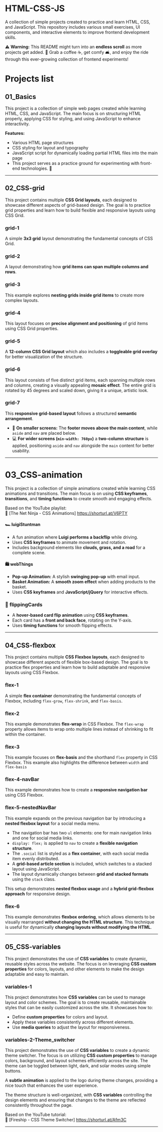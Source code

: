# HTML-CSS-JS

A collection of simple projects created to practice and learn HTML, CSS, and JavaScript. This repository includes various small exercises, UI components, and interactive elements to improve frontend development skills.

⚠️ **Warning:** This README might turn into an **endless scroll** as more projects get added. 🤖
Grab a coffee ☕, get comfy 🛋️, and enjoy the ride through this ever-growing collection of frontend experiments!

# Projects list

## 01_Basics

This project is a collection of simple web pages created while learning HTML, CSS, and JavaScript. The main focus is on structuring HTML properly, applying CSS for styling, and using JavaScript to enhance interactivity.

**Features:**

-   Various HTML page structures
-   CSS styling for layout and typography
-   JavaScript script for dynamically loading partial HTML files into the main page
-   This project serves as a practice ground for experimenting with front-end technologies. 🚀

---

## 02_CSS-grid

This project contains multiple **CSS Grid layouts**, each designed to showcase different aspects of grid-based design. The goal is to practice grid properties and learn how to build flexible and responsive layouts using CSS Grid.

### grid-1

A simple **3x3 grid** layout demonstrating the fundamental concepts of CSS Grid.

### grid-2

A layout demonstrating how **grid items can span multiple columns and rows**.

### grid-3

This example explores **nesting grids inside grid items** to create more complex layouts.

### grid-4

This layout focuses on **precise alignment and positioning** of grid items using CSS Grid properties.

### grid-5

A **12-column CSS Grid layout** which also includes a **toggleable grid overlay** for better visualization of the structure.

### grid-6

This layout consists of five distinct grid items, each spanning multiple rows and columns, creating a visually appealing **mosaic effect**. The entire grid is rotated by 45 degrees and scaled down, giving it a unique, artistic look.

### grid-7

This **responsive grid-based layout** follows a structured **semantic arrangement**.

-   📱 **On smaller screens:** The **footer moves above the main content**, while `aside` and `nav` are placed below.
-   💻 **For wider screens (`min-width: 760px`)** a **two-column structure** is applied, positioning `aside` and `nav` alongside the `main` content for better usability.

---

# 03_CSS-animation

This project is a collection of simple animations created while learning CSS animations and transitions. The main focus is on using **CSS keyframes**, **transitions**, and **timing functions** to create smooth and engaging effects.

Based on the YouTube playlist:  
📌 [The Net Ninja - CSS Animations] https://shorturl.at/V6PTY

#### 🏎️ **luigiStuntman**

-   A fun animation where **Luigi performs a backflip** while driving.
-   Uses **CSS keyframes** to animate movement and rotation.
-   Includes background elements like **clouds, grass, and a road** for a complete scene.

#### 🛍️ **webThings**

-   **Pop-up Animation:** A stylish **swinging pop-up** with email input.
-   **Basket Animation:** A **smooth zoom effect** when adding products to the basket.
-   Uses **CSS keyframes** and **JavaScript/jQuery** for interactive effects.

### 🎴 **flippingCards**

-   A **hover-based card flip animation** using **CSS keyframes**.
-   Each card has a **front and back face**, rotating on the Y-axis.
-   Uses **timing functions** for smooth flipping effects.

---

## 04_CSS-flexbox

This project contains multiple **CSS Flexbox layouts**, each designed to showcase different aspects of flexible box-based design. The goal is to practice flex properties and learn how to build adaptable and responsive layouts using CSS Flexbox.

### flex-1

A simple **flex container** demonstrating the fundamental concepts of Flexbox, including `flex-grow`, `flex-shrink`, and `flex-basis`.

### flex-2

This example demonstrates **flex-wrap** in CSS Flexbox. The `flex-wrap` property allows items to wrap onto multiple lines instead of shrinking to fit within the container.

### flex-3

This example focuses on **flex-basis** and the shorthand `flex` property in CSS Flexbox. This example also highlights the difference between `width` and `flex-basis`

### flex-4-navBar

This example demonstrates how to create a **responsive navigation bar** using CSS Flexbox.

### flex-5-nestedNavBar

This example expands on the previous navigation bar by introducing a **nested flexbox layout** for a social media menu.

-   The navigation bar has two `ul` elements: one for main navigation links and one for social media links.
-   `display: flex;` is applied to `nav` to create a **flexible navigation structure**.
-   The `.social` list is styled as a **flex container**, with each social media item evenly distributed.
-   A **grid-based article section** is included, which switches to a stacked layout using JavaScript.
-   The layout dynamically changes between **grid and stacked formats** using the `stack` class.

This setup demonstrates **nested flexbox usage** and a **hybrid grid-flexbox approach** for responsive design.

### flex-6

This example demonstrates **flexbox ordering**, which allows elements to be visually rearranged **without changing the HTML structure**. This technique is useful for dynamically **changing layouts without modifying the HTML**.

---

## 05_CSS-variables

This project demonstrates the use of **CSS variables** to create dynamic, reusable styles across the website. The focus is on leveraging **CSS custom properties** for colors, layouts, and other elements to make the design adaptable and easy to maintain.

### variables-1

This project demonstrates how **CSS variables** can be used to manage layout and color schemes. The goal is to create reusable, maintainable styles that can be easily customized across the site. It showcases how to:

-   Define **custom properties** for colors and layout.
-   Apply these variables consistently across different elements.
-   Use **media queries** to adjust the layout for responsiveness.

### variables-2-Theme_switcher

This project demonstrates the use of **CSS variables** to create a dynamic theme switcher. The focus is on utilizing **CSS custom properties** to manage colors, background, and layout schemes efficiently across the site. The theme can be toggled between light, dark, and solar modes using simple buttons.

A **subtle animation** is applied to the logo during theme changes, providing a nice touch that enhances the user experience.

The theme structure is well-organized, with **CSS variables** controlling the design elements and ensuring that changes to the theme are reflected consistently throughout the page.

Based on the YouTube tutorial:  
📌 [Fireship - CSS Theme Switcher] https://shorturl.at/Afm3C

---
